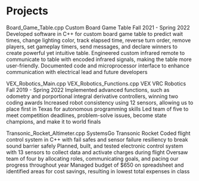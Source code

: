 # Projects
Board_Game_Table.cpp
Custom Board Game Table           Fall 2021 - Spring 2022
    Developed software in C++ for custom board game table to predict wait times, change lighting color, track elapsed time, reverse turn order, remove 
        players, set gameplay timers, send messages, and declare winners to create powerful yet intuitive table.
    Engineered custom infrared remote to communicate to table with encoded infrared signals, making the table more user-friendly.
    Documented code and microprocessor interface to enhance communication with electrical lead and future developers
    
VEX_Robotics_Main.cpp
VEX_Robotics_Functions.cpp
VEX VRC Robotics                  Fall 2019 - Spring 2022
    Implemented advanced functions, such as odometry and porportional integral derivative controllers, winning two coding awards
    Increased robot consistency using 12 sensors, allowing us to place first in Texas for autonomous programming skills 
    Led team of five to meet competition deadlines, problem-solve issues, become state champions, and make it to world finals
    
Transonic_Rocket_Altimeter.cpp
SystemsGo Transonic Rocket
    Coded flight control system in C++ with fail safes and sensor failure resiliency to break sound barrier safely
    Planned, built, and tested electronic control system with 13 sensors to collect data and activate charges during flight
    Oversaw team of four by allocating roles, communicating goals, and pacing our progress throughout year
    Managed budget of $650 on spreadsheet and identified areas for cost savings, resulting in lowest total expenses in class

